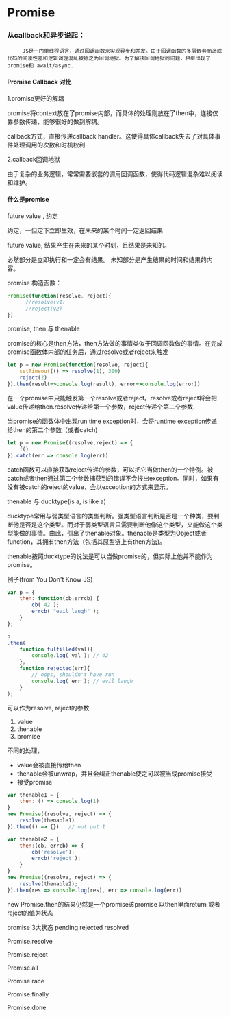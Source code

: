 # Promise

### 从callback和异步说起：

         JS是一门单线程语言，通过回调函数来实现异步和并发。由于回调函数的多层嵌套而造成代码的阅读性差和逻辑调理混乱被称之为回调地狱。为了解决回调地狱的问题，相继出现了promise和 await/async.

####  Promise   Callback 对比

1.promise更好的解耦

promise将context放在了promise内部，而具体的处理则放在了then中，连接仅靠参数传递，能够很好的做到解耦。

callback方式，直接传递callback handler。这使得具体callback失去了对具体事件处理调用的次数和时机权利

2.callback回调地狱

由于复杂的业务逻辑，常常需要嵌套的调用回调函数，使得代码逻辑混杂难以阅读和维护。

#### 什么是promise

future value , 约定

约定，一但定下立即生效，在未来的某个时间一定返回结果

future value, 结果产生在未来的某个时刻，且结果是未知的。

必然部分是立即执行和一定会有结果。 未知部分是产生结果的时间和结果的内容。

promise 构造函数： 

```javascript
Promise(function(resolve, reject){
      //resolve(v1)
      //reject(v2)
})
```

promise, then 与 thenable

promise的核心是then方法，then方法做的事情类似于回调函数做的事情。在完成promise函数体内部的任务后，通过resolve或者reject来触发

```javascript
let p = new Promise(function(resolve, reject){
    setTimeout(() => resolve(1), 300)
    reject(2)
}).then(result=>console.log(result), error=>console.log(error))
```

在一个promise中只能触发第一个resolve或者reject。resolve或者reject将会把value传递给then.resolve传递给第一个参数，reject传递个第二个参数.

当promise的函数体中出现run time exception时，会将runtime exception传递给then的第二个参数（或者catch\)

```javascript
let p = new Promise((resolve,reject) => {
    f()
}).catch(err => console.log(err))
```

catch函数可以直接获取reject传递的参数，可以把它当做then的一个特例。被catch或者then通过第二个参数捕获到的错误不会报出exception。同时，如果有没有被catch的reject的value，会以exception的方式来显示。



thenable 与 ducktype\(is a,  is like a\)

ducktype常用与弱类型语言的类型判断。强类型语言判断是否是一个种类，要判断他是否是这个类型。而对于弱类型语言只需要判断他像这个类型，又能做这个类型能做的事情。由此，引出了thenable对象。thenable是类型为Object或者function，其拥有then方法（包括其原型链上有then方法\)。

thenable按照ducktype的说法是可以当做promise的，但实际上他并不能作为promise。

例子\(from You Don't Know JS\)

```javascript
var p = {
	then: function(cb,errcb) {
		cb( 42 );
		errcb( "evil laugh" );
	}
};

p
.then(
	function fulfilled(val){
		console.log( val ); // 42
	},
	function rejected(err){
		// oops, shouldn't have run
		console.log( err ); // evil laugh
	}
);
```

可以作为resolve, reject的参数

1. value
2. thenable
3. promise

不同的处理， 

* value会被直接传给then
* thenable会被unwrap，并且会纠正thenable使之可以被当成promise接受
* 接受promise

```javascript
var thenable1 = {
    then: () => console.log(1)
}
new Promise((resolve, reject) => {
    resolve(thenable1)
}).then(() => {})   // out put 1

var thenable2 = {
    then:(cb, errcb) => {
        cb('resolve');
        errcb('reject');
    }
}
new Promise((resolve, reject) => {
    resolve(thenable2);
}).then(res => console.log(res), err => console.log(err))

```

new Promise.then的结果仍然是一个promise该promise 以then里面return 或者reject的值为状态

promise 3大状态 pending   rejected    resolved

Promise.resolve

Promise.reject

Promise.all

Promise.race

Promise.finally

Promise.done

